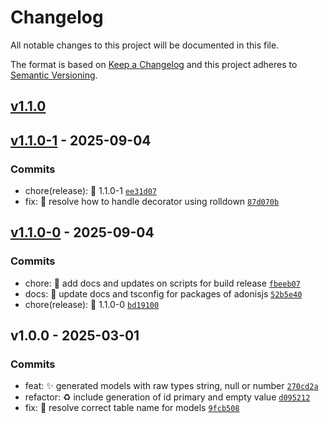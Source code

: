 # Changelog

All notable changes to this project will be documented in this file.

The format is based on [Keep a Changelog](https://keepachangelog.com/en/1.0.0/)
and this project adheres to [Semantic Versioning](https://semver.org/spec/v2.0.0.html).

## [v1.1.0](https://github.com/nodecfdi/adonisjs-sat-catalogs/compare/v1.1.0-1...v1.1.0)

## [v1.1.0-1](https://github.com/nodecfdi/adonisjs-sat-catalogs/compare/v1.1.0-0...v1.1.0-1) - 2025-09-04

### Commits

- chore(release): :tada: 1.1.0-1 [`ee31d07`](https://github.com/nodecfdi/adonisjs-sat-catalogs/commit/ee31d07b71b9bd9b52f533784e65f5e1658d183e)
- fix: :bug: resolve how to handle decorator using rolldown [`87d070b`](https://github.com/nodecfdi/adonisjs-sat-catalogs/commit/87d070b009d247cb635569ef7698a872faa9283c)

## [v1.1.0-0](https://github.com/nodecfdi/adonisjs-sat-catalogs/compare/v1.0.0...v1.1.0-0) - 2025-09-04

### Commits

- chore: :memo: add docs and updates on scripts for build release [`fbeeb07`](https://github.com/nodecfdi/adonisjs-sat-catalogs/commit/fbeeb07e3ee3fbf33b9639f6a065659af5347792)
- docs: :memo: update docs and tsconfig for packages of adonisjs [`52b5e40`](https://github.com/nodecfdi/adonisjs-sat-catalogs/commit/52b5e4041c3f3e6201eda879e59eae9c6bac01eb)
- chore(release): :tada: 1.1.0-0 [`bd19100`](https://github.com/nodecfdi/adonisjs-sat-catalogs/commit/bd191003301ddb51e121ba4db920c0c2bffa4023)

## v1.0.0 - 2025-03-01

### Commits

- feat: :sparkles: generated models with raw types string, null or number [`270cd2a`](https://github.com/nodecfdi/adonisjs-sat-catalogs/commit/270cd2a8c9315435257e85e48cc04cd7e2a42646)
- refactor: :recycle: include generation of id primary and empty value [`d095212`](https://github.com/nodecfdi/adonisjs-sat-catalogs/commit/d09521277b9f553fcd24290d7bf447b60c0f37fa)
- fix: :bug: resolve correct table name for models [`9fcb508`](https://github.com/nodecfdi/adonisjs-sat-catalogs/commit/9fcb508e480174a3d2d8d50d66af122a53be8487)
